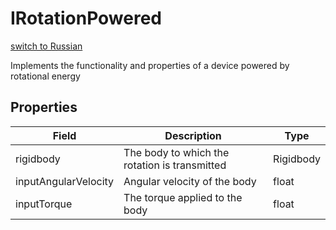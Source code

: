 # IRotationPowered
[switch to Russian](/ScriptingAPI/ru/Mechanics/RotationPowered.cs.md)

Implements the functionality and properties of a device powered by rotational energy

## Properties
| Field | Description | Type |
|--|--|--|
|rigidbody|The body to which the rotation is transmitted |Rigidbody|
|inputAngularVelocity|Angular velocity of the body|float|
|inputTorque|The torque applied to the body|float|